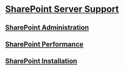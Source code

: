 # [SharePoint Server Support](../sharepoint-server.md)

## [SharePoint Administration](../server-admin/index.md)

## [SharePoint Performance](../server-performance/index.md)

## [SharePoint Installation](../server-install/index.md)
